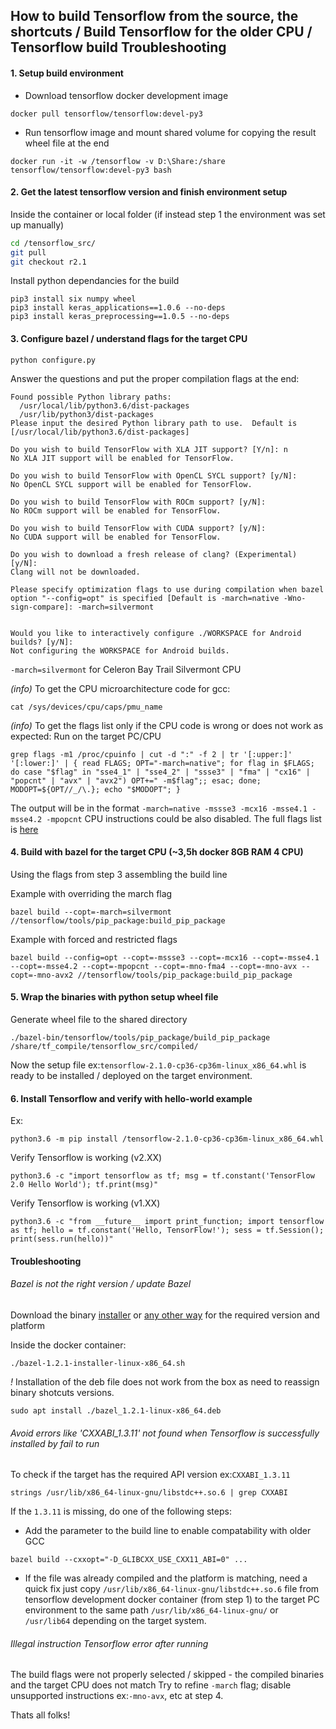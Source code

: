 ## How to build Tensorflow from the source, the shortcuts / Build Tensorflow for the older CPU / Tensorflow build Troubleshooting

#### 1. Setup build environment

- Download tensorflow docker development image

```shell
docker pull tensorflow/tensorflow:devel-py3
```

- Run tensorflow image and mount shared volume for copying the result wheel file at the end

```shell
docker run -it -w /tensorflow -v D:\Share:/share tensorflow/tensorflow:devel-py3 bash
```

#### 2. Get the latest tensorflow version and finish environment setup
Inside the container or local folder (if instead step 1 the environment was set up manually)

```bash
cd /tensorflow_src/
git pull
git checkout r2.1
```

Install python dependancies for the build

```shell
pip3 install six numpy wheel
pip3 install keras_applications==1.0.6 --no-deps
pip3 install keras_preprocessing==1.0.5 --no-deps
```

#### 3. Configure bazel / understand flags for the target CPU

```shell
python configure.py
```

Answer the questions and put the proper compilation flags at the end:
```
Found possible Python library paths:
  /usr/local/lib/python3.6/dist-packages
  /usr/lib/python3/dist-packages
Please input the desired Python library path to use.  Default is [/usr/local/lib/python3.6/dist-packages]

Do you wish to build TensorFlow with XLA JIT support? [Y/n]: n
No XLA JIT support will be enabled for TensorFlow.

Do you wish to build TensorFlow with OpenCL SYCL support? [y/N]:
No OpenCL SYCL support will be enabled for TensorFlow.

Do you wish to build TensorFlow with ROCm support? [y/N]:
No ROCm support will be enabled for TensorFlow.

Do you wish to build TensorFlow with CUDA support? [y/N]:
No CUDA support will be enabled for TensorFlow.

Do you wish to download a fresh release of clang? (Experimental) [y/N]:
Clang will not be downloaded.

Please specify optimization flags to use during compilation when bazel option "--config=opt" is specified [Default is -march=native -Wno-sign-compare]: -march=silvermont


Would you like to interactively configure ./WORKSPACE for Android builds? [y/N]:
Not configuring the WORKSPACE for Android builds.
```
`-march=silvermont` for Celeron Bay Trail Silvermont CPU

*(info)* To get the CPU microarchitecture code for gcc:
```shell
cat /sys/devices/cpu/caps/pmu_name
```

*(info)* To get the flags list only if the CPU code is wrong or does not work as expected:
Run on the target PC/CPU
```
grep flags -m1 /proc/cpuinfo | cut -d ":" -f 2 | tr '[:upper:]' '[:lower:]' | { read FLAGS; OPT="-march=native"; for flag in $FLAGS; do case "$flag" in "sse4_1" | "sse4_2" | "ssse3" | "fma" | "cx16" | "popcnt" | "avx" | "avx2") OPT+=" -m$flag";; esac; done; MODOPT=${OPT//_/\.}; echo "$MODOPT"; }
```
The output will be in the format `-march=native -mssse3 -mcx16 -msse4.1 -msse4.2 -mpopcnt`
CPU instructions could be also disabled.
The full flags list is [here](https://gcc.gnu.org/onlinedocs/gcc-4.5.3/gcc/i386-and-x86_002d64-Options.html)

#### 4. Build with bazel for the target CPU (~3,5h docker 8GB RAM 4 CPU)
Using the flags from step 3 assembling the build line

Example with overriding the march flag
```shell
bazel build --copt=-march=silvermont //tensorflow/tools/pip_package:build_pip_package
```

Example with forced and restricted flags
```shell
bazel build --config=opt --copt=-mssse3 --copt=-mcx16 --copt=-msse4.1 --copt=-msse4.2 --copt=-mpopcnt --copt=-mno-fma4 --copt=-mno-avx --copt=-mno-avx2 //tensorflow/tools/pip_package:build_pip_package
```

#### 5. Wrap the binaries with python setup wheel file

Generate wheel file to the shared directory
```
./bazel-bin/tensorflow/tools/pip_package/build_pip_package /share/tf_compile/tensorflow_src/compiled/
```

Now the setup file ex:`tensorflow-2.1.0-cp36-cp36m-linux_x86_64.whl` is ready to be installed / deployed on the target environment.


#### 6. Install Tensorflow and verify with hello-world example

Ex:
```
python3.6 -m pip install /tensorflow-2.1.0-cp36-cp36m-linux_x86_64.whl
```

Verify Tensorflow is working (v2.XX)
```
python3.6 -c "import tensorflow as tf; msg = tf.constant('TensorFlow 2.0 Hello World'); tf.print(msg)"
```

Verify Tensorflow is working (v1.XX)
```
python3.6 -c "from __future__ import print_function; import tensorflow as tf; hello = tf.constant('Hello, TensorFlow!'); sess = tf.Session(); print(sess.run(hello))"
```


#### Troubleshooting
###### Bazel is not the right version / update Bazel

Download the binary [installer](https://github.com/bazelbuild/bazel/releases) or [any other way](https://docs.bazel.build/versions/master/install-ubuntu.html) for the required version and platform

Inside the docker container:
```
./bazel-1.2.1-installer-linux-x86_64.sh
```

*!* Installation of the deb file does not work from the box as need to reassign binary shotcuts versions.
```
sudo apt install ./bazel_1.2.1-linux-x86_64.deb
```

###### Avoid errors like 'CXXABI_1.3.11' not found when Tensorflow is successfully installed by fail to run

To check if the target has the required API version ex:`CXXABI_1.3.11`
```
strings /usr/lib/x86_64-linux-gnu/libstdc++.so.6 | grep CXXABI
```
If the `1.3.11` is missing, do one of the following steps:

- Add the parameter to the build line to enable compatability with older GCC
```
bazel build --cxxopt="-D_GLIBCXX_USE_CXX11_ABI=0" ...
```

- If the file was already compiled and the platform is matching, need a quick fix just copy `/usr/lib/x86_64-linux-gnu/libstdc++.so.6` file from tensorflow development docker container (from step 1) to the target PC environment to the same path `/usr/lib/x86_64-linux-gnu/` or `/usr/lib64` depending on the target system.


###### Illegal instruction Tensorflow error after running
The build flags were not properly selected / skipped - the compiled binaries and the target CPU does not match
Try to refine `-march` flag; disable unsupported instructions ex:`-mno-avx`, etc at step 4.


Thats all folks!
